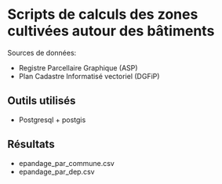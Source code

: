 # Scripts de calculs des zones cultivées autour des bâtiments

Sources de données:
- Registre Parcellaire Graphique (ASP)
- Plan Cadastre Informatisé vectoriel (DGFiP)

## Outils utilisés

- Postgresql + postgis

## Résultats

- epandage_par_commune.csv
- epandage_par_dep.csv

